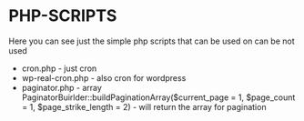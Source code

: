 # PHP-SCRIPTS
Here you can see just the simple php scripts that can be used on can be not used
* cron.php - just cron
* wp-real-cron.php - also cron for wordpress
* paginator.php - array PaginatorBuirlder::buildPaginationArray($current_page = 1, $page_count = 1, $page_strike_length = 2)  - will return the array for pagination
